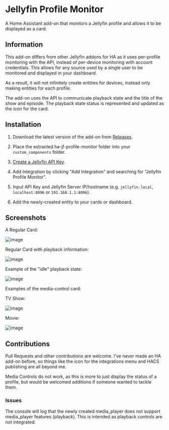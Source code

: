 # Jellyfin Profile Monitor

A Home Assistant add-on that monitors a Jellyfin profile and allows it to be displayed as a card.

## Information
This add-on differs from other Jellyfin addons for HA as it uses per-profile monitoring with the API, instead of per-device monitoring with account credentials. This allows for any source used by a single user to be monitored and displayed in your dashboard.

As a result, it will not infinitely create entities for devices, instead only making entities for each profile.

The add-on uses the API to communicate playback state and the title of the show and episode. The playback state status is represented and updated as the icon for the card.

## Installation
1. Download the latest version of the add-on from <a href="https://github.com/4rft5/ha-jf-profile-monitor/releases">Releases</a>.

2. Place the extracted ha-jf-profile-monitor folder into your `custom_components` folder.

3. <a href="https://gethomepage.dev/widgets/services/jellyfin/">Create a Jellyfin API Key</a>.
   
4. Add Integration by clicking "Add Integration" and searching for "Jellyfin Profile Monitor".

5. Input API Key and Jellyfin Server IP/hostname (e.g. `jellyfin.local`, `localhost:8096` or `192.168.1.1:8096`).

6. Add the newly-created entity to your cards or dashboard.

## Screenshots
A Regular Card:

![image](https://github.com/user-attachments/assets/8b3a101b-0a67-4ce2-ab95-045143ea25dc)

Regular Card with playback information:

![image](https://github.com/user-attachments/assets/39348e75-05a6-42be-8094-63919c0edbcc)

Example of the "idle" playback state:

![image](https://github.com/user-attachments/assets/9851c36e-d649-4125-8b96-b3fb2a551eb4)

Examples of the media-control card:

TV Show:

![image](https://github.com/user-attachments/assets/2d83dbfc-d834-487c-b658-6db1d1713258)

Movie:

![image](https://github.com/user-attachments/assets/5a60d94c-159a-4b7b-90d9-e2702e5f29dc)


## Contributions

Pull Requests and other contributions are welcome. I've never made an HA add-on before, so things like the icon for the integrations menu and HACS publishing are all beyond me.

Media Controls do not work, as this is more to just display the status of a profile, but would be welcomed additions if someone wanted to tackle them.

### Issues

The console will log that the newly created media_player does not support media_player features (playback). This is intended as playback controls are not integrated.


